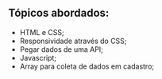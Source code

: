 ## Tópicos abordados:
- HTML e CSS;
- Responsividade através do CSS;
- Pegar dados de uma API;
- Javascript;
- Array para coleta de dados em cadastro;